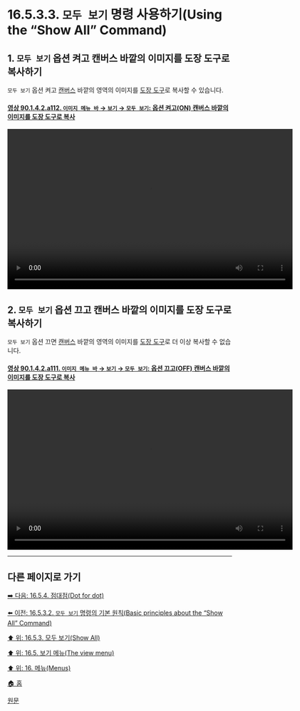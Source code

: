 # 16.5.3.3. `모두 보기` 명령 사용하기(Using the “Show All” Command)

<a id="16-05-03-03-s1"></a>

## 1. `모두 보기` 옵션 켜고 캔버스 바깥의 이미지를 도장 도구로 복사하기
`모두 보기` 옵션 켜고 [캔버스](./19-glossaryx-canvas.md) 바깥의 영역의 이미지를 [도장 도구](./14-03-12-00-clone.md)로 복사할 수 있습니다.

<a id="90-01-04-02-a112"></a>

#### [영상 90.1.4.2.a112. `이미지 메뉴 바` → `보기` → `모두 보기`: 옵션 켜고(ON) 캔버스 바깥의 이미지를 도장 도구로 복사](./90-01-04-02-show_all.md#90-01-04-02-a112)
<video controls="controls" width="640" height="360" src="https://github.com/user-attachments/assets/67e98024-baa6-49e1-be45-274ef4653ad4"></video>

<a id="16-05-03-03-s2"></a>

## 2. `모두 보기` 옵션 끄고 캔버스 바깥의 이미지를 도장 도구로 복사하기
`모두 보기` 옵션 끄면 [캔버스](./19-glossaryx-canvas.md) 바깥의 영역의 이미지를 [도장 도구](./14-03-12-00-clone.md)로 더 이상 복사할 수 없습니다.

<a id="90-01-04-02-a111"></a>

#### [영상 90.1.4.2.a111. `이미지 메뉴 바` → `보기` → `모두 보기`: 옵션 끄고(OFF) 캔버스 바깥의 이미지를 도장 도구로 복사](./90-01-04-02-show_all.md#90-01-04-02-a111)
<video controls="controls" width="640" height="360" src="https://github.com/user-attachments/assets/3fb4c0d1-0e67-4683-a4df-2b00d1d60967"></video>

***

## 다른 페이지로 가기

[➡️ 다음: 16.5.4. 점대점(Dot for dot)](./16-05-04-00-dot-for-dot.md)

[⬅️ 이전: 16.5.3.2. `모두 보기` 명령의 기본 원칙(Basic principles about the “Show All” Command)](./16-05-03-02-basic_pinciples_about_the_show_all_command.md)

[⬆️ 위: 16.5.3. 모두 보기(Show All)](./16-05-03-00-show-all.md)

[⬆️ 위: 16.5. 보기 메뉴(The view menu)](./16-05-00-the-view-menu.md)

[⬆️ 위: 16. 메뉴(Menus)](./16-00-menus.md)

[🏠 홈](./00-home.md)

[원문](https://docs.gimp.org/2.10/ko/gimp-view-show-all.html#idm25379)